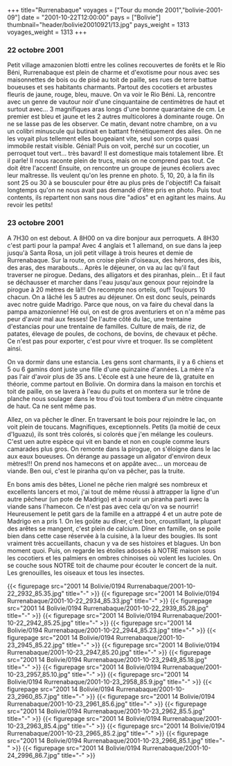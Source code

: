 +++
title="Rurrenabaque"
voyages = ["Tour du monde 2001","bolivie-2001-09"]
date = "2001-10-22T12:00:00"
pays = ["Bolivie"]
thumbnail="header/bolivie20010921/13.jpg"
pays_weight = 1313
voyages_weight = 1313
+++
### 22 octobre 2001

Petit village amazonien blotti entre les colines recouvertes de forêts et le 
Rio Béni, Rurrenabaque est plein de charme et d'exotisme pour nous avec ses 
maisonnettes de bois ou de pisé au toit de paille, ses rues de terre battue 
boueuses et ses habitants charmants. Partout des cocotiers et arbustes fleuris 
de jaune, rouge, bleu, mauve. On va voir le Rio Béni. Là, rencontre avec un 
genre de vautour noir d'une cinquantaine de centimètres de haut et surtout avec... 
3 magnifiques aras longs d'une bonne quarantaine de cm. Le premier est bleu 
et jaune et les 2 autres multicolores à dominante rouge. On ne se lasse pas 
de les observer. Ce matin, devant notre chambre, on a vu un colibri minuscule 
qui butinait en battant frénétiquement des ailes. On ne les voyait plus tellement 
elles bougeaiant vite, seul son corps quasi immobile restait visible. Génial! 
Puis on voit, perché sur un cocotier, un perroquet tout vert... très bavard! 
Il est domestique mais totalement libre. Et il parle! Il nous raconte plein 
de trucs, mais on ne comprend pas tout. Ce doit être l'accent! Ensuite, on rencontre 
un groupe de jeunes écoliers avec leur maîtresse. Ils veulent qu'on les prenne 
en photo. 5, 10, 20, à la fin ils sont 25 ou 30 à se bousculer pour être au 
plus près de l'objectif! Ca faisait longtemps qu'on ne nous avait pas demandé 
d'être pris en photo. Puis tout contents, ils repartent non sans nous dire "adios" 
et en agitant les mains. Au revoir les petits!

### 23 octobre 2001

A 7H30 on est debout. A 8H00 on va dire bonjour aux perroquets. A 8H30 c'est 
parti pour la pampa! Avec 4 anglais et 1 allemand, on sue dans la jeep jusqu'à 
Santa Rosa, un joli petit village à trois heures et demie de Rurrenabaque. Sur 
la route, on croise plein d'oiseaux, des hérons, des ibis, des aras, des marabouts... 
Après le déjeuner, on va au lac qu'il faut traverser ne pirogue. Dedans, des 
alligators et des piranhas, plein... Et il faut se déchausser et marcher dans 
l'eau jusqu'aux genoux pour rejoindre la pirogue à 20 mètres de là!!! On recompte 
nos orteils, ouf! Toujours 10 chacun. On a lâché les 5 autres au déjeuner. On 
est donc seuls, peinards avec notre guide Madrigo. Parce que nous, on va faire 
du cheval dans la pampa amazonienne! Hé oui, on est de gros aventuriers et on 
n'a même pas peur d'avoir mal aux fesses! De l'autre côté du lac, une trentaine 
d'estancias pour une trentaine de familles. Culture de maïs, de riz, de patates, 
élevage de poules, de cochons, de bovins, de chevaux et pêche. Ce n'est pas 
pour exporter, c'est pour vivre et troquer. Ils se complètent ainsi.

On va dormir dans une estancia. Les gens sont charmants, il y a 6 chiens et 
5 ou 6 gamins dont juste une fille d'une quinzaine d'années. La mère n'a pas 
l'air d'avoir plus de 35 ans. L'école est à une heure de là, gratuite en théorie, 
comme partout en Bolivie. On dormira dans la maison en torchis et toit de paille, 
on se lavera à l'eau du puits et on montera sur le trône de planche nous soulager 
dans le trou d'où tout tombera d'un mètre cinquante de haut. Ca ne sent même 
pas.

Allez, on va pêcher le dîner. En traversant le bois pour rejoindre le lac, 
on voit plein de toucans. Magnifiques, exceptionnels. Petits (la moitié de ceux 
d'Iguazu), ils sont très colorés, si colorés que j'en mélange les couleurs. 
C'est uen autre espèce qui vit en bande et non en couple comme leurs camarades 
plus gros. On remonte dans la pirogue, on s'éloigne dans le lac aux eaux boueuses. 
On dérange au passage un aligator d'environ deux mètres!!! On prend nos hamecons 
et on appâte avec... un morceau de viande. Ben oui, c'est le piranha qu'on va 
pêcher, pas la truite.

En bons amis des bêtes, Lionel ne pêche rien malgré ses nombreux et excellents 
lancers et moi, j'ai tout de même réussi à attrapper la ligne d'un autre pêcheur 
(un pote de Madrigo) et à nourir un piranha parti avec la viande sans l'hamecon. 
Ce n'est pas avec cela qu'on va se nourrir! Heureusement le petit gars de la 
famille en a attrappé 4 et un autre pote de Madrigo en a pris 1. On les goûte 
au dîner, c'est bon, croustillant, la plupart des arêtes se mangent, c'est plein 
de calcium. Dîner en famille, on se poile bien dans cette case réservée à la 
cuisine, à la lueur des bougies. Ils sont vraiment très accueillants, chacun 
y va de ses histoires et blagues. Un bon moment quoi. Puis, on regarde les étoiles 
adossés à NOTRE maison sous les cocotiers et les palmiers en ombres chinoises 
où volent les lucioles. On se couche sous NOTRE toit de chaume pour écouter 
le concert de la nuit. Les grenouilles, les oiseaux et tous les insectes.


<div id="TOTO">{{< figurepage src="2001 14 Bolivie/0194 Rurrenabaque/2001-10-22_2932_85.35.jpg" title="-"  >}}
{{< figurepage src="2001 14 Bolivie/0194 Rurrenabaque/2001-10-22_2934_85.33.jpg" title="-"  >}}
{{< figurepage src="2001 14 Bolivie/0194 Rurrenabaque/2001-10-22_2939_85.28.jpg" title="-"  >}}
{{< figurepage src="2001 14 Bolivie/0194 Rurrenabaque/2001-10-22_2942_85.25.jpg" title="-"  >}}
{{< figurepage src="2001 14 Bolivie/0194 Rurrenabaque/2001-10-22_2944_85.23.jpg" title="-"  >}}
{{< figurepage src="2001 14 Bolivie/0194 Rurrenabaque/2001-10-23_2945_85.22.jpg" title="-"  >}}
{{< figurepage src="2001 14 Bolivie/0194 Rurrenabaque/2001-10-23_2947_85.20.jpg" title="-"  >}}
{{< figurepage src="2001 14 Bolivie/0194 Rurrenabaque/2001-10-23_2949_85.18.jpg" title="-"  >}}
{{< figurepage src="2001 14 Bolivie/0194 Rurrenabaque/2001-10-23_2957_85.10.jpg" title="-"  >}}
{{< figurepage src="2001 14 Bolivie/0194 Rurrenabaque/2001-10-23_2958_85.9.jpg" title="-"  >}}
{{< figurepage src="2001 14 Bolivie/0194 Rurrenabaque/2001-10-23_2960_85.7.jpg" title="-"  >}}
{{< figurepage src="2001 14 Bolivie/0194 Rurrenabaque/2001-10-23_2961_85.6.jpg" title="-"  >}}
{{< figurepage src="2001 14 Bolivie/0194 Rurrenabaque/2001-10-23_2962_85.5.jpg" title="-"  >}}
{{< figurepage src="2001 14 Bolivie/0194 Rurrenabaque/2001-10-23_2963_85.4.jpg" title="-"  >}}
{{< figurepage src="2001 14 Bolivie/0194 Rurrenabaque/2001-10-23_2965_85.2.jpg" title="-"  >}}
{{< figurepage src="2001 14 Bolivie/0194 Rurrenabaque/2001-10-23_2966_85.1.jpg" title="-"  >}}
{{< figurepage src="2001 14 Bolivie/0194 Rurrenabaque/2001-10-24_2996_86.7.jpg" title="-"  >}}
</DIV>

